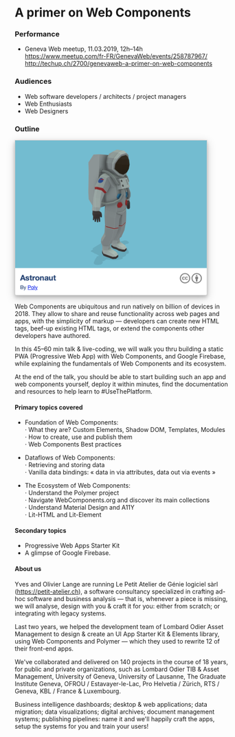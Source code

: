 # A primer on Web Components


### Performance

* Geneva Web meetup, 11.03.2019, 12h–14h  
  https://www.meetup.com/fr-FR/GenevaWeb/events/258787967/  
  http://techup.ch/2700/genevaweb-a-primer-on-web-components

### Audiences

* Web software developers / architects / project managers
* Web Enthusiasts
* Web Designers

### Outline

<a href="http://model-viewer.glitch.me"><img height="360" title="Astronaut by Poly · Example of using a ‹model-viewer› web component" src="images/model-viewer-astronaut.png" style="border: 1px solid #cecece; box-shadow: 0 4px 8px 0 rgba(0, 0, 0, 0.2), 0 6px 20px 0 rgba(0, 0, 0, 0.19)"></a>

Web Components are ubiquitous and run natively on billion of devices in 2018. They allow to share and reuse functionality across web pages and apps, with the simplicity of markup — developers can create new HTML tags, beef-up existing HTML tags, or extend the components other developers have authored.

In this 45–60 min talk & live-coding, we will walk you thru building a static PWA (Progressive Web App) with Web Components, and Google Firebase, while explaining the fundamentals of Web Components and its ecosystem.

At the end of the talk, you should be able to start building such an app and web components yourself, deploy it within minutes, find the documentation and resources to help learn to #UseThePlatform.

#### Primary topics covered

* Foundation of Web Components:  
· What they are? Custom Elements, Shadow DOM, Templates, Modules  
· How to create, use and publish them  
· Web Components Best practices

* Dataflows of Web Components:  
· Retrieving and storing data  
· Vanilla data bindings: « data in via attributes, data out via events »

* The Ecosystem of Web Components:  
· Understand the Polymer project  
· Navigate WebComponents.org and discover its main collections  
· Understand Material Design and A11Y  
· Lit-HTML and Lit-Element

#### Secondary topics

* Progressive Web Apps Starter Kit
* A glimpse of Google Firebase.

#### About us

Yves and Olivier Lange are running Le Petit Atelier de Génie logiciel sàrl (https://petit-atelier.ch), a software consultancy specialized in crafting ad-hoc software and business analysis — that is, whenever a piece is missing, we will analyse, design with you & craft it for you: either from scratch; or integrating with legacy systems.

Last two years, we helped the development team of Lombard Odier Asset Management to design & create an UI App Starter Kit & Elements library, using Web Components and Polymer — which they used to rewrite 12 of their front-end apps.

We've collaborated and delivered on 140 projects in the course of 18 years, for public and private organizations, such as Lombard Odier TIB & Asset Management, University of Geneva, University of Lausanne, The Graduate Institute Geneva, OFROU / Estavayer-le-Lac, Pro Helvetia / Zürich, RTS / Geneva, KBL / France & Luxembourg.

Business intelligence dashboards; desktop & web applications; data migration; data visualizations; digital archives; document management systems; publishing pipelines: name it and we'll happily craft the apps, setup the systems for you and train your users!
